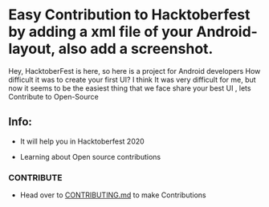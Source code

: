 # Easy Contribution to Hacktoberfest by adding a xml file of your Android-layout, also add a screenshot.

Hey, HacktoberFest is here, so here is a project for Android developers
How difficult it was to create your first UI?
I think It was very difficult for me, but now it seems to be the easiest thing that we face
share your best UI , lets Contribute to Open-Source

## Info:

- It will help you in Hacktoberfest 2020

- Learning about Open source contributions

###  CONTRIBUTE
- Head over to [CONTRIBUTING.md](https://github.com/anamikasingh3/hacktoberFest-2020-Android-layoutXml/blob/master/CONTRIBUTING.md) to make Contributions 
